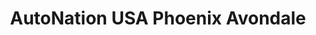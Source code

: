 ---
title: "AutoNation USA Phoenix Avondale"
url: /avondale/autonation-usa-phoenix-avondale/
shop: car
---